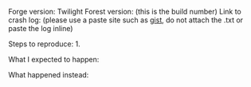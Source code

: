 
Forge version: 
Twilight Forest version: (this is the build number)
Link to crash log: (please use a paste site such as [gist](https://gist.github.com/), do not attach the .txt or paste the log inline)

Steps to reproduce:
1. 

What I expected to happen:

What happened instead:
